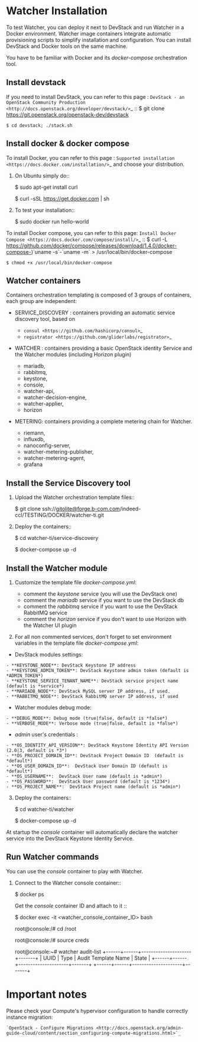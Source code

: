 Watcher Installation
====================

To test Watcher, you can deploy it next to DevStack and run Watcher in a Docker environment. Watcher image containers integrate automatic provisioning scripts to simplify installation and configuration. You can install DevStack and Docker tools on the same machine.

You have to be familiar with Docker and its *docker-compose* orchestration tool. 


Install devstack
----------------

If you need to install DevStack, you can refer to this page : 
`DevStack - an OpenStack Community Production <http://docs.openstack.org/developer/devstack/>`_
:: 
    $ git clone https://git.openstack.org/openstack-dev/devstack

    $ cd devstack; ./stack.sh

Install docker & docker compose
-------------------------------

To install Docker, you can refer to this page : `Supported installation <https://docs.docker.com/installation/>`_ and choose your distribution.

1. On Ubuntu simply do::

    $ sudo apt-get install curl

    $ curl -sSL https://get.docker.com | sh

2. To test your installation::

    $ sudo docker run hello-world


To install Docker compose, you can refer to this page: `Install Docker Compose <https://docs.docker.com/compose/install/>`_
::
    $ curl -L https://github.com/docker/compose/releases/download/1.4.0/docker-compose-)\`uname -s\`-\`uname -m\` \> /usr/local/bin/docker-compose

    $ chmod +x /usr/local/bin/docker-compose


Watcher containers
------------------

Containers orchestration templating is composed of 3 groups of containers, each group are independent:

- SERVICE_DISCOVERY : containers providing an automatic service discovery tool, based on 
    - `consul <https://github.com/hashicorp/consul>`_
    - `registrator <https://github.com/gliderlabs/registrator>`_

- WATCHER : containers providing a basic OpenStack identity Service and the Watcher modules (including Horizon plugin)
    - mariadb, 
    - rabbitmq, 
    - keystone, 
    - console, 
    - watcher-api, 
    - watcher-decision-engine, 
    - watcher-applier, 
    - horizon

- METERING: containers providing a complete metering chain for Watcher.
    - riemann, 
    - influxdb, 
    - nanoconfig-server, 
    - watcher-metering-publisher, 
    - watcher-metering-agent, 
    - grafana


Install the Service Discovery tool
----------------------------------

1.  Upload the Watcher orchestration template files::

    $ git clone ssh://gitolite@forge.b-com.com/indeed-ccl/TESTING/DOCKER/watcher-ti.git


2.  Deploy the containers::

    $ cd watcher-ti/service-discovery

    $ docker-compose up -d

Install the Watcher module
--------------------------

1. Customize the template file *docker-compose.yml*:
    - comment the *keystone* service (you will use the DevStack one)
    - comment the *mariadb* service if you want to use the DevStack db
    - comment the *rabbitmq* service if you want to use the DevStack RabbitMQ service
    - comment the *horizon* service if you don't want to use Horizon with the Watcher UI plugin

2. For all non commented services, don't forget to set environment variables in the template file *docker-compose.yml*:

  -  DevStack modules settings:

    - **KEYSTONE_NODE**: DevStack Keystone IP address
    - **KEYSTONE_ADMIN_TOKEN**: DevStack Keystone admin token (default is *ADMIN_TOKEN*)
    - **KEYSTONE_SERVICE_TENANT_NAME**: DevStack service project name (default is *service*)
    - **MARIADB_NODE**: DevStack MySQL server IP address, if used.
    - **RABBITMQ_NODE**: DevStack RabbitMQ server IP address, if used

  -  Watcher modules debug mode:

    - **DEBUG_MODE**: Debug mode (true|false, default is *false*)
    - **VERBOSE_MODE**: Verbose mode (true|false, default is *false*)

  -  *admin* user's credentials :

    - **OS_IDENTITY_API_VERSION**: DevStack Keystone Identity API Version (2.0|3, default is *3*) 
    - **OS_PROJECT_DOMAIN_ID**: DevStack Project Domain ID  (default is *default*)
    - **OS_USER_DOMAIN_ID**:  DevStack User Domain ID (default is *default*)
    - **OS_USERNAME**:  DevStack User name (default is *admin*)
    - **OS_PASSWORD**:  DevStack User password (default is *1234*)
    - **OS_PROJECT_NAME**:  DevStack Project name (default is *admin*)


3.  Deploy the containers::

    $ cd watcher-ti/watcher

    $ docker-compose up -d

At startup the *console* container will automatically declare the watcher service into the DevStack Keystone Identity Service.


Run Watcher commands
--------------------

You can use the *console* container to play with Watcher.

1.  Connect to the Watcher console container::

    $ docker ps

    Get the *console* container ID and attach to it
    :: 
 
    $ docker exec -it <watcher_console_container_ID> bash

    root@console:/# cd /root

    root@console:/# source creds

    root@console:~# watcher audit-list
    +------+------+---------------------+-------+
    | UUID | Type | Audit Template Name | State |
    +------+------+---------------------+-------+
    +------+------+---------------------+-------+


Important notes
===============

Please check  your Compute's hypervisor configuration to handle correctly instance migration:

    `OpenStack - Configure Migrations <http://docs.openstack.org/admin-guide-cloud/content/section_configuring-compute-migrations.html>`_